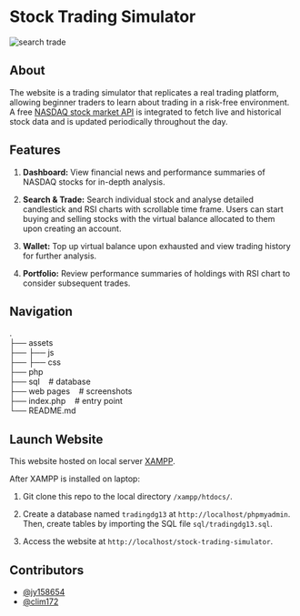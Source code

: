 # Stock Trading Simulator
![search   trade](https://github.com/user-attachments/assets/463870aa-bcbf-428c-af27-a40c5e203568)

## About
The website is a trading simulator that replicates a real trading platform, allowing beginner traders to learn about trading in a risk-free environment. A free [NASDAQ stock market API](https://www.alphavantage.co/documentation/) is integrated to fetch live and historical stock data and is updated periodically throughout the day.  

## Features
1. **Dashboard:** View financial news and performance summaries of NASDAQ stocks for in-depth analysis.  

2. **Search & Trade:** Search individual stock and analyse detailed candlestick and RSI charts with scrollable time frame. Users can start buying and selling stocks with the virtual balance allocated to them upon creating an account.  

3. **Wallet:** Top up virtual balance upon exhausted and view trading history for further analysis.  

4. **Portfolio:** Review performance summaries of holdings with RSI chart to consider subsequent trades.  

## Navigation
.  
├── assets  
├──  ├── js  
├──  ├── css    
├── php          
├── sql&nbsp;&nbsp;&nbsp;&nbsp;# database  
├── web pages&nbsp;&nbsp;&nbsp;&nbsp;# screenshots  
├── index.php&nbsp;&nbsp;&nbsp;&nbsp;# entry point  
└── README.md  

## Launch Website
This website hosted on local server [XAMPP](https://www.apachefriends.org/index.html).  

After XAMPP is installed on laptop:  

1. Git clone this repo to the local directory `/xampp/htdocs/`.  
   
2. Create a database named `tradingdg13` at `http://localhost/phpmyadmin`. Then, create tables by importing the SQL file `sql/tradingdg13.sql`.  
   
3. Access the website at `http://localhost/stock-trading-simulator`.    

## Contributors
- [@jy158654](https://github.com/jy158654)
- [@clim172](https://github.com/clim172)
